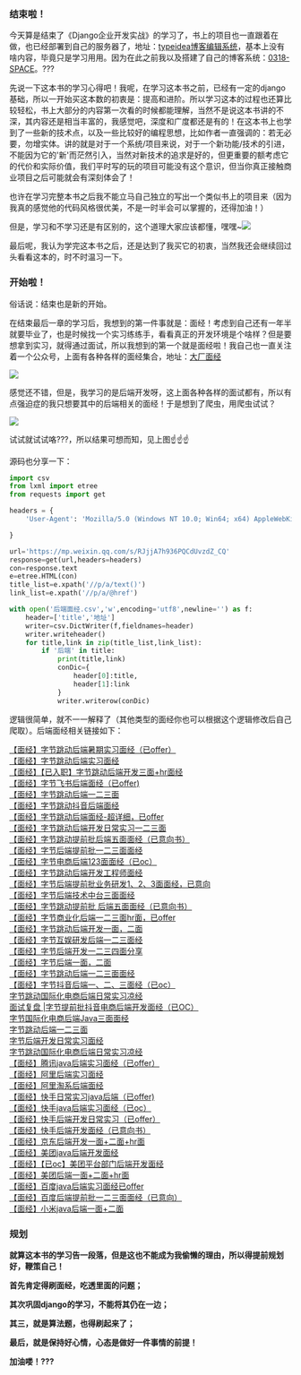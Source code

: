 
<BlogInfo id="1067" title="大厂面经分享" author="白日梦想猿" pv=0 read_times=0 pre_cost_time="138" category="杂谈" tag_list="['爬虫', '              面经']" create_time="2022.01.26 16:20:15.031499" update_time="2022.07.21 17:02:55" />



### **结束啦！**

今天算是结束了《Django企业开发实战》的学习了，书上的项目也一直跟着在做，也已经部署到自己的服务器了，地址：[typeidea博客编辑系统](http://www.lll.plus:9090)，基本上没有啥内容，毕竟只是学习用用。因为在此之前我以及搭建了自己的博客系统：[0318-SPACE](http://www.lll.plus/)。???

先说一下这本书的学习心得吧！我呢，在学习这本书之前，已经有一定的django基础，所以一开始买这本数的初衷是：提高和进阶。所以学习这本的过程也还算比较轻松，书上大部分的内容第一次看的时候都能理解，当然不是说这本书讲的不深，其内容还是相当丰富的，我感觉吧，深度和广度都还是有的！在这本书上也学到了一些新的技术点，以及一些比较好的编程思想，比如作者一直强调的：若无必要，勿增实体。讲的就是对于一个系统/项目来说，对于一个新功能/技术的引进，不能因为它的'新'而茫然引入，当然对新技术的追求是好的，但更重要的额考虑它的代价和实际价值，我们平时写的玩的项目可能没有这个意识，但当你真正接触商业项目之后可能就会有深刻体会了！

也许在学习完整本书之后我不能立马自己独立的写出一个类似书上的项目来（因为我真的感觉他的代码风格很优美，不是一时半会可以掌握的，还得加油！）

但是，学习和不学习还是有区别的，这个道理大家应该都懂，嘿嘿~![](..image/2022/01/26/image-20220126160714-1.gif)

最后呢，我认为学完这本书之后，还是达到了我买它的初衷，当然我还会继续回过头看看这本的，时不时温习一下。



### **开始啦！**

俗话说：结束也是新的开始。

在结束最后一章的学习后，我想到的第一件事就是：面经！考虑到自己还有一年半就要毕业了，也是时候找一个实习练练手，看看真正的开发环境是个啥样？但是要想拿到实习，就得通过面试，所以我想到的第一个就是面经啦！我自己也一直关注着一个公众号，上面有各种各样的面经集合，地址：[大厂面经](https://mp.weixin.qq.com/s/RJjjA7h936PQCdUvzdZ_CQ)

![](..image/2022/01/26/image-20220126161503-2.png)

感觉还不错，但是，我学习的是后端开发呀，这上面各种各样的面试都有，所以有点强迫症的我只想要其中的后端相关的面经！于是想到了爬虫，用爬虫试试？



![](..image/2022/01/26/image-20220126162051-4.png)

试试就试试咯???，所以结果可想而知，见上图☝️☝️☝️

源码也分享一下：
```python
import csv
from lxml import etree
from requests import get

headers = {
    'User-Agent': 'Mozilla/5.0 (Windows NT 10.0; Win64; x64) AppleWebKit/537.36 (KHTML, like Gecko) Chrome/95.0.4638.69 Safari/537.36 Edg/95.0.1020.44',

}

url='https://mp.weixin.qq.com/s/RJjjA7h936PQCdUvzdZ_CQ'
response=get(url,headers=headers)
con=response.text
e=etree.HTML(con)
title_list=e.xpath('//p/a/text()')
link_list=e.xpath('//p/a/@href')

with open('后端面经.csv','w',encoding='utf8',newline='') as f:
    header=['title','地址']
    writer=csv.DictWriter(f,fieldnames=header)
    writer.writeheader()
    for title,link in zip(title_list,link_list):
        if '后端' in title:
            print(title,link)
            conDic={
                header[0]:title,
                header[1]:link
            }
            writer.writerow(conDic)
```

逻辑很简单，就不一一解释了（其他类型的面经你也可以根据这个逻辑修改后自己爬取）。后端面经相关链接如下：

[【面经】字节跳动后端暑期实习面经（已offer）](http://mp.weixin.qq.com/s?__biz=MzkzMjE4OTk2NQ==&mid=2247488473&idx=1&sn=444ba6693d29ca3c7b80a49db12ba350&chksm=c25ed1bbf52958adebe87ce50141f5be243c114e36b3eeab8a1c9cb5dd725772a7dbab573500&scene=21#wechat_redirect)  
[【面经】字节跳动后端实习面经](http://mp.weixin.qq.com/s?__biz=MzkzMjE4OTk2NQ==&mid=2247488582&idx=2&sn=50fd6418cb31ef3142106cbc8d5fef01&chksm=c25ed624f5295f329f22114bcdf6210987a3aac1a9203c4fed3241ed09c3460f3a8f1e89824c&scene=21#wechat_redirect)  
[【面经】【已入职】字节跳动后端开发三面+hr面经](http://mp.weixin.qq.com/s?__biz=MzkzMjE4OTk2NQ==&mid=2247488788&idx=2&sn=e163e3d0b1e94a264043f382dfffdfd0&chksm=c25ed776f5295e60bb85fb84a96c2c0c6c726820f2f5da15e86995ac423ee010a832c1f2362f&scene=21#wechat_redirect)  
[【面经】字节飞书后端面经（已offer)](http://mp.weixin.qq.com/s?__biz=MzkzMjE4OTk2NQ==&mid=2247488915&idx=2&sn=015823b7898824c66c0718ee6e959c47&chksm=c25ed7f1f5295ee78a728abd32804c38771232e5d46ea061fab153e4b6036fd8b712bb28f3e9&scene=21#wechat_redirect)  
[【面经】字节跳动后端一二三面](http://mp.weixin.qq.com/s?__biz=MzkzMjE4OTk2NQ==&mid=2247489584&idx=2&sn=86abd8a9eca61c45d5883c0927f2b227&chksm=c25eda52f5295344327d6640809e5e9a9e2ca5623a9dc5e6606443c56abe7e6438733f96be13&scene=21#wechat_redirect)  
[【面经】字节跳动抖音后端面经](http://mp.weixin.qq.com/s?__biz=MzkzMjE4OTk2NQ==&mid=2247490084&idx=2&sn=8d7155186be1fc651cd90b450d6bb152&chksm=c25ed846f52951509b7a9d647238c4463fcd6d51a67f3ffcad2042563ae2d35cfe81eef86f96&scene=21#wechat_redirect)  
[【面经】字节跳动后端面经-超详细，已offer](http://mp.weixin.qq.com/s?__biz=MzkzMjE4OTk2NQ==&mid=2247490834&idx=2&sn=652e8d30e94e97b15db66d168ccc983d&chksm=c25edf70f52956667f0c28ad51fd71b763f5ae0a7452e130383acbbce8c097d2e374c7d5b21d&scene=21#wechat_redirect)  
[【面经】字节跳动后端开发日常实习一二三面](http://mp.weixin.qq.com/s?__biz=MzkzMjE4OTk2NQ==&mid=2247490877&idx=2&sn=0e0114321417a9cb18b096902d987185&chksm=c25edf5ff5295649c22abb933e6a1016e4dca9cac36101b4fa42e390668ccfb7d2eb9c43f2c8&scene=21#wechat_redirect)  
[【面经】字节跳动提前批后端五面面经（已意向书）](http://mp.weixin.qq.com/s?__biz=MzkzMjE4OTk2NQ==&mid=2247490880&idx=2&sn=74be3e8dc2d71eb824ff42267dbdb47f&chksm=c25edf22f52956344b32422f76d4807f3524b4c95bc15995abc38ecfeec4ddb1b366ff7c10fc&scene=21#wechat_redirect)  
[【面经】字节后端提前批一二三面面经](http://mp.weixin.qq.com/s?__biz=MzkzMjE4OTk2NQ==&mid=2247491807&idx=2&sn=833900a09cf85a350615713375851315&chksm=c25d22bdf52aababc8eea0368e8b00c31dcb65749d84d54449deba5799f043543775c7780753&scene=21#wechat_redirect)  
[【面经】字节电商后端123面面经（已oc）](http://mp.weixin.qq.com/s?__biz=MzkzMjE4OTk2NQ==&mid=2247491840&idx=2&sn=6c4fd0d169cdb8cac489d3a288cd8245&chksm=c25d2362f52aaa74cb73e31b24dccdb5c41b8ac446c239c732b480d49563f1ae739bef7dc76d&scene=21#wechat_redirect)  
[【面经】字节跳动后端开发工程师面经](http://mp.weixin.qq.com/s?__biz=MzkzMjE4OTk2NQ==&mid=2247491852&idx=2&sn=55dda4930321dd8fb1716a6d78a01e0a&chksm=c25d236ef52aaa78f9f344e8547094956cb1c78a4f7fcf92b9d2f0b20deab71925186396881e&scene=21#wechat_redirect)  
[【面经】字节后端提前批业务研发1、2、3面面经，已意向](http://mp.weixin.qq.com/s?__biz=MzkzMjE4OTk2NQ==&mid=2247491887&idx=2&sn=4700a7f89dcfe5ee5959d59c98160df6&chksm=c25d234df52aaa5b4aaa12ba4470ec74f84a324395e773be492dfd5e1c895f64d1b876fe3adb&scene=21#wechat_redirect)  
[【面经】字节后端技术中台三面面经](http://mp.weixin.qq.com/s?__biz=MzkzMjE4OTk2NQ==&mid=2247492196&idx=2&sn=a60abe8b38628048137b7871b4299836&chksm=c25d2006f52aa910536fe82dc512ef6ab96e82092ae9a0f6d4f3b45b8f716ba5d50ce0312b2d&scene=21#wechat_redirect)  
[【面经】字节跳动提前批 后端五面面经（已意向书）](http://mp.weixin.qq.com/s?__biz=MzkzMjE4OTk2NQ==&mid=2247492310&idx=2&sn=7cfcce39e0245d3fb9059fe78d4ad97e&chksm=c25d20b4f52aa9a274cc1c7d664a76996a1003e0fd4c754b0fe405dd75bdadd89a2852ea1f9c&scene=21#wechat_redirect)  
[【面经】字节商业化后端一二三面hr面，已offer](http://mp.weixin.qq.com/s?__biz=MzkzMjE4OTk2NQ==&mid=2247492365&idx=2&sn=d34d59380859f50bd3675e7f64ef251b&chksm=c25d216ff52aa8798eefc1d46910541379f5053d59fa456a33e6b859455afa909083dba83096&scene=21#wechat_redirect)  
[【面经】字节跳动后端开发一面，二面](http://mp.weixin.qq.com/s?__biz=MzkzMjE4OTk2NQ==&mid=2247492412&idx=2&sn=d740c6d91eee67c765892767122d022b&chksm=c25d215ef52aa848cbfe44c043cac3336e60cdd228c8fd0943ea1623af4600842feaef027a4d&scene=21#wechat_redirect)  
[【面经】字节互娱研发后端一二三面经](http://mp.weixin.qq.com/s?__biz=MzkzMjE4OTk2NQ==&mid=2247492496&idx=2&sn=062793101071bb6ac2640d441568f929&chksm=c25d21f2f52aa8e48ba27121abdb9e01d7b0a3ee441d98e6198e6604abb7e15b861b3f3f94b7&scene=21#wechat_redirect)  
[【面经】字节后端开发一二三四面分享](http://mp.weixin.qq.com/s?__biz=MzkzMjE4OTk2NQ==&mid=2247492561&idx=2&sn=d828a7c57f47e5576ec53e75aded7b32&chksm=c25d21b3f52aa8a5a639d5626d30d37c97a0ecf1e07cff334d35826c038396b13b7a3ee7208a&scene=21#wechat_redirect)  
[【面经】字节后端一面，二面](http://mp.weixin.qq.com/s?__biz=MzkzMjE4OTk2NQ==&mid=2247492598&idx=3&sn=af64034bbd7e3fb3685f36eaeec0535b&chksm=c25d2194f52aa88264cdd56d991d4ffd88db3344f3e57970216d83bbd871861cec108ed4fe4d&scene=21#wechat_redirect)  
[【面经】字节跳动后端一二三面面经](http://mp.weixin.qq.com/s?__biz=MzkzMjE4OTk2NQ==&mid=2247492658&idx=2&sn=11be9d9e46639bbfd206b4de1a5e2060&chksm=c25d2650f52aaf4605c2b072624da75b286cbd6fdff3b00c9aaec0d95eebe36379f4c93b2767&scene=21#wechat_redirect)  
[【面经】字节抖音后端一、二、三面经（已oc）](http://mp.weixin.qq.com/s?__biz=MzkzMjE4OTk2NQ==&mid=2247492649&idx=2&sn=fa0139658329b23dd6ef2d174754d843&chksm=c25d264bf52aaf5d20ef3b5e4fbed7fdee20f20734b4e324ac2bb364760a72d2d285ae471000&scene=21#wechat_redirect)  
[字节跳动国际化电商后端日常实习凉经](http://mp.weixin.qq.com/s?__biz=MzkzMjE4OTk2NQ==&mid=2247493480&idx=2&sn=883cee0bec95d6ccd07dd88c345607f7&chksm=c25d250af52aac1c3ce9f10548c18688a500fc9b086cf4bbfc6efba2342b3501dd0cf9449981&scene=21#wechat_redirect)  
[面试复盘 |字节提前批抖音电商后端开发面经（已OC）](http://mp.weixin.qq.com/s?__biz=MzkzMjE4OTk2NQ==&mid=2247493638&idx=2&sn=9c7074b2f44c5a85d948fc94341d9d40&chksm=c25d2a64f52aa3720aa254050d19974c1b37d0d7d2f7f60edf2c18464e05b328e3d0fac09c62&scene=21#wechat_redirect)  
[字节国际化电商后端Java三面面经](http://mp.weixin.qq.com/s?__biz=MzkzMjE4OTk2NQ==&mid=2247493611&idx=2&sn=da106df1b15f4df75995713bbd572f56&chksm=c25d2589f52aac9fb103a3b138417496092ea8af15670b230f5186c783d98915b083ddb2af41&scene=21#wechat_redirect)  
[字节跳动后端一二三面](http://mp.weixin.qq.com/s?__biz=MzkzMjE4OTk2NQ==&mid=2247493577&idx=2&sn=2104d4a6a9319c055c0e5bb19516d3c9&chksm=c25d25abf52aacbdd20293eef537a3e300d022358b41091e1cde9ffd7203a456b72c7f8f8460&scene=21#wechat_redirect)  
[字节后端开发日常实习面经](http://mp.weixin.qq.com/s?__biz=MzkzMjE4OTk2NQ==&mid=2247493532&idx=2&sn=9c61b876bf15dd6e2ae119eba77adcba&chksm=c25d25fef52aace8ba8286dd41adbe565815740d5a1df21c5a41350a87ffa71551eaa43375cb&scene=21#wechat_redirect)  
[字节跳动国际化电商后端日常实习凉经](http://mp.weixin.qq.com/s?__biz=MzkzMjE4OTk2NQ==&mid=2247493522&idx=2&sn=dfaaea45909da6115d84da415a40d553&chksm=c25d25f0f52aace6fce5ab51e430faa976a74eab264f401718c916ddf97231bb98a2efcd9dd7&scene=21#wechat_redirect)  
[【面经】腾讯java后端实习面经（已offer）](http://mp.weixin.qq.com/s?__biz=MzkzMjE4OTk2NQ==&mid=2247488903&idx=2&sn=e1c7d79cd814c10c9bb52c3dbeede85b&chksm=c25ed7e5f5295ef3804dd5470cd7b07cffeca523fc642bac8a6bff9a8f29a507d497881e438f&scene=21#wechat_redirect)  
[【面经】阿里后端实习面经](http://mp.weixin.qq.com/s?__biz=MzkzMjE4OTk2NQ==&mid=2247489335&idx=2&sn=687657965096366e20c91b0b93220fb4&chksm=c25ed555f5295c439a85c6f8dbfa7e59d7e4b6b85ced158e23794247422af307e568099c2b45&scene=21#wechat_redirect)  
[【面经】阿里淘系后端面经](http://mp.weixin.qq.com/s?__biz=MzkzMjE4OTk2NQ==&mid=2247489941&idx=2&sn=b9a6a9ee7f67405c3c179d30c2226b69&chksm=c25edbf7f52952e172a4481b9d0f3866514f6aad493e2cb53bd7b05a1fdabc1f5bef17240d67&scene=21#wechat_redirect)  
[【面经】快手日常实习java后端（已offer)](http://mp.weixin.qq.com/s?__biz=MzkzMjE4OTk2NQ==&mid=2247488901&idx=2&sn=116eeb3463f37f5872be02d448a200ac&chksm=c25ed7e7f5295ef11c6c05179f0e9ab8cb0852cbab250be524de4b8721bb5cb7c6a673c64e49&scene=21#wechat_redirect)  
[【面经】快手java后端实习面经（已oc）](http://mp.weixin.qq.com/s?__biz=MzkzMjE4OTk2NQ==&mid=2247488991&idx=2&sn=1b100a3c5a0c2e1f6c9933f5ec046e58&chksm=c25ed7bdf5295eab9de2fdec12dacd65422bd7a7a471aa5feb8ab9495101bc206296ae775f6a&scene=21#wechat_redirect)  
[【面经】快手后端开发日常实习（已offer）](http://mp.weixin.qq.com/s?__biz=MzkzMjE4OTk2NQ==&mid=2247489370&idx=2&sn=e41edde9360907ebffd7a7003a765164&chksm=c25ed538f5295c2e660c6479eab721d4777a7943ca1d66cb1cee20988cd69eb724831f702106&scene=21#wechat_redirect)  
[【面经】快手后端开发面经（已意向书）](http://mp.weixin.qq.com/s?__biz=MzkzMjE4OTk2NQ==&mid=2247490754&idx=2&sn=c176b51a06f905ac049a2ccda45ad2e6&chksm=c25edea0f52957b6a65e4232dc7f1e50df282eb962112367da68c4f68f5174363faba0dd9f15&scene=21#wechat_redirect)  
[【面经】京东后端开发一面+二面+hr面](http://mp.weixin.qq.com/s?__biz=MzkzMjE4OTk2NQ==&mid=2247489352&idx=2&sn=ee0bc750d447d003e265a3c3033ea5ed&chksm=c25ed52af5295c3cb502b5935240425846fa93eac498494aed2e8d087fd66b89f32356902871&scene=21#wechat_redirect)  
[【面经】美团java后端开发面经](http://mp.weixin.qq.com/s?__biz=MzkzMjE4OTk2NQ==&mid=2247490625&idx=2&sn=a01836337b46df245ae4e2ed5eacd473&chksm=c25ede23f529573517e38c2be02904fe1c9f94570175fa4083d447114b907c9f76dd31c40053&scene=21#wechat_redirect)  
[【面经】【已oc】美团平台部门后端开发面经](http://mp.weixin.qq.com/s?__biz=MzkzMjE4OTk2NQ==&mid=2247488943&idx=2&sn=43fc52ad147bec854c4c9eafe1b9da2a&chksm=c25ed7cdf5295edbd2cad4ce967474c536cf36fa2f8211c1645ebc345a29103fcb9b7d8edefa&scene=21#wechat_redirect)  
[【面经】美团后端一面+二面+hr面](http://mp.weixin.qq.com/s?__biz=MzkzMjE4OTk2NQ==&mid=2247489088&idx=2&sn=638f5c6574c5ca487e5f7def5a6eba33&chksm=c25ed422f5295d34a85b76aebdd7ac16765dc48a1353cd758632b7ae073668872bc7ca67d660&scene=21#wechat_redirect)  
[【面经】百度java后端实习面经已offer](http://mp.weixin.qq.com/s?__biz=MzkzMjE4OTk2NQ==&mid=2247489619&idx=2&sn=cbd584cd3b6ecebbf008f3e97ccf428b&chksm=c25eda31f52953278ada02a3fd57296ba9d6564bc067b0eef9de4422b9a446cc17969500a1cd&scene=21#wechat_redirect)  
[【面经】百度后端提前批一二三面面经（已意向）](http://mp.weixin.qq.com/s?__biz=MzkzMjE4OTk2NQ==&mid=2247490164&idx=2&sn=cc89b53be06498845a7029b0d218c3b2&chksm=c25ed816f5295100e38f6f7b6a8d716cb7dfbe9fd35215f6a656c239cddd391961410033d03e&scene=21#wechat_redirect)  
[【面经】小米java后端一面+二面](http://mp.weixin.qq.com/s?__biz=MzkzMjE4OTk2NQ==&mid=2247490578&idx=2&sn=25e0f167f2cc077b30957a38e5093991&chksm=c25ede70f52957669e3ac0ee8ff2f550fda2b94c386a4c96c65704919c69d8915f0ebcdd48f0&scene=21#wechat_redirect)


### **规划**

**就算这本书的学习告一段落，但是这也不能成为我偷懒的理由，所以得提前规划好，鞭策自己！**

**首先肯定得刷面经，吃透里面的问题；**

**其次巩固django的学习，不能将其仍在一边；**

**其三，就是算法题，也得刷起来了；**

**最后，就是保持好心情，心态是做好一件事情的前提！**


**加油喽！???**


